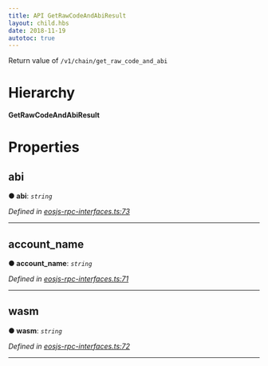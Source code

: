 ```yaml
---
title: API GetRawCodeAndAbiResult 
layout: child.hbs
date: 2018-11-19
autotoc: true
---
```


Return value of `/v1/chain/get_raw_code_and_abi`

# Hierarchy

**GetRawCodeAndAbiResult**

# Properties

<a id="abi"></a>

##  abi

**● abi**: *`string`*

*Defined in [eosjs-rpc-interfaces.ts:73](https://github.com/EOSIO/eosjs/blob/e5ca122/src/eosjs-rpc-interfaces.ts#L73)*

___
<a id="account_name"></a>

##  account_name

**● account_name**: *`string`*

*Defined in [eosjs-rpc-interfaces.ts:71](https://github.com/EOSIO/eosjs/blob/e5ca122/src/eosjs-rpc-interfaces.ts#L71)*

___
<a id="wasm"></a>

##  wasm

**● wasm**: *`string`*

*Defined in [eosjs-rpc-interfaces.ts:72](https://github.com/EOSIO/eosjs/blob/e5ca122/src/eosjs-rpc-interfaces.ts#L72)*

___
